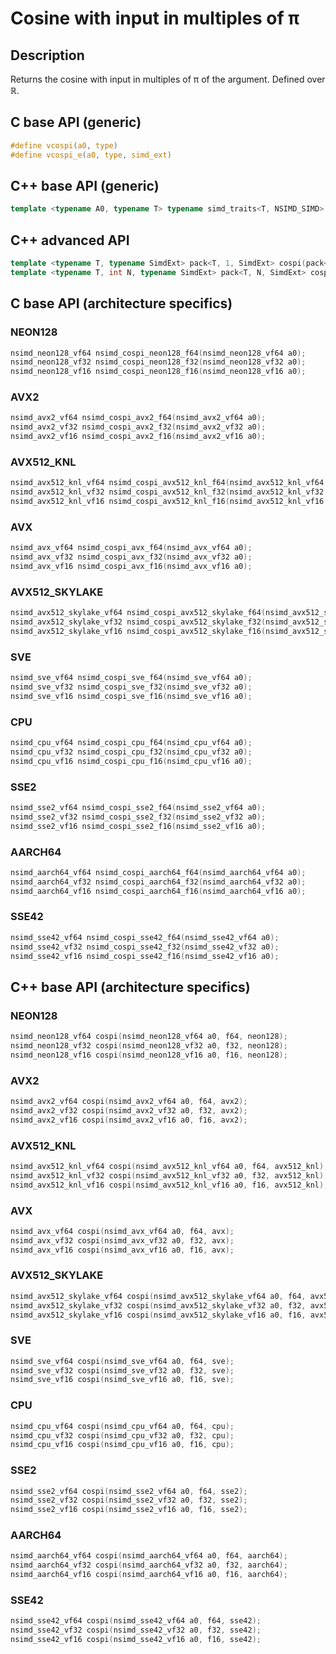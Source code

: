 <!--

Copyright (c) 2019 Agenium Scale

Permission is hereby granted, free of charge, to any person obtaining a copy
of this software and associated documentation files (the "Software"), to deal
in the Software without restriction, including without limitation the rights
to use, copy, modify, merge, publish, distribute, sublicense, and/or sell
copies of the Software, and to permit persons to whom the Software is
furnished to do so, subject to the following conditions:

The above copyright notice and this permission notice shall be included in all
copies or substantial portions of the Software.

THE SOFTWARE IS PROVIDED "AS IS", WITHOUT WARRANTY OF ANY KIND, EXPRESS OR
IMPLIED, INCLUDING BUT NOT LIMITED TO THE WARRANTIES OF MERCHANTABILITY,
FITNESS FOR A PARTICULAR PURPOSE AND NONINFRINGEMENT. IN NO EVENT SHALL THE
AUTHORS OR COPYRIGHT HOLDERS BE LIABLE FOR ANY CLAIM, DAMAGES OR OTHER
LIABILITY, WHETHER IN AN ACTION OF CONTRACT, TORT OR OTHERWISE, ARISING FROM,
OUT OF OR IN CONNECTION WITH THE SOFTWARE OR THE USE OR OTHER DEALINGS IN THE
SOFTWARE.

-->

# Cosine with input in multiples of π

## Description

Returns the cosine with input in multiples of π of the argument. Defined over $ℝ$.

## C base API (generic)

```c
#define vcospi(a0, type)
#define vcospi_e(a0, type, simd_ext)
```

## C++ base API (generic)

```c++
template <typename A0, typename T> typename simd_traits<T, NSIMD_SIMD>::simd_vector cospi(A0 a0, T);
```

## C++ advanced API

```c++
template <typename T, typename SimdExt> pack<T, 1, SimdExt> cospi(pack<T, 1, SimdExt> const& a0);
template <typename T, int N, typename SimdExt> pack<T, N, SimdExt> cospi(pack<T, N, SimdExt> const& a0);
```

## C base API (architecture specifics)

### NEON128

```c
nsimd_neon128_vf64 nsimd_cospi_neon128_f64(nsimd_neon128_vf64 a0);
nsimd_neon128_vf32 nsimd_cospi_neon128_f32(nsimd_neon128_vf32 a0);
nsimd_neon128_vf16 nsimd_cospi_neon128_f16(nsimd_neon128_vf16 a0);
```

### AVX2

```c
nsimd_avx2_vf64 nsimd_cospi_avx2_f64(nsimd_avx2_vf64 a0);
nsimd_avx2_vf32 nsimd_cospi_avx2_f32(nsimd_avx2_vf32 a0);
nsimd_avx2_vf16 nsimd_cospi_avx2_f16(nsimd_avx2_vf16 a0);
```

### AVX512_KNL

```c
nsimd_avx512_knl_vf64 nsimd_cospi_avx512_knl_f64(nsimd_avx512_knl_vf64 a0);
nsimd_avx512_knl_vf32 nsimd_cospi_avx512_knl_f32(nsimd_avx512_knl_vf32 a0);
nsimd_avx512_knl_vf16 nsimd_cospi_avx512_knl_f16(nsimd_avx512_knl_vf16 a0);
```

### AVX

```c
nsimd_avx_vf64 nsimd_cospi_avx_f64(nsimd_avx_vf64 a0);
nsimd_avx_vf32 nsimd_cospi_avx_f32(nsimd_avx_vf32 a0);
nsimd_avx_vf16 nsimd_cospi_avx_f16(nsimd_avx_vf16 a0);
```

### AVX512_SKYLAKE

```c
nsimd_avx512_skylake_vf64 nsimd_cospi_avx512_skylake_f64(nsimd_avx512_skylake_vf64 a0);
nsimd_avx512_skylake_vf32 nsimd_cospi_avx512_skylake_f32(nsimd_avx512_skylake_vf32 a0);
nsimd_avx512_skylake_vf16 nsimd_cospi_avx512_skylake_f16(nsimd_avx512_skylake_vf16 a0);
```

### SVE

```c
nsimd_sve_vf64 nsimd_cospi_sve_f64(nsimd_sve_vf64 a0);
nsimd_sve_vf32 nsimd_cospi_sve_f32(nsimd_sve_vf32 a0);
nsimd_sve_vf16 nsimd_cospi_sve_f16(nsimd_sve_vf16 a0);
```

### CPU

```c
nsimd_cpu_vf64 nsimd_cospi_cpu_f64(nsimd_cpu_vf64 a0);
nsimd_cpu_vf32 nsimd_cospi_cpu_f32(nsimd_cpu_vf32 a0);
nsimd_cpu_vf16 nsimd_cospi_cpu_f16(nsimd_cpu_vf16 a0);
```

### SSE2

```c
nsimd_sse2_vf64 nsimd_cospi_sse2_f64(nsimd_sse2_vf64 a0);
nsimd_sse2_vf32 nsimd_cospi_sse2_f32(nsimd_sse2_vf32 a0);
nsimd_sse2_vf16 nsimd_cospi_sse2_f16(nsimd_sse2_vf16 a0);
```

### AARCH64

```c
nsimd_aarch64_vf64 nsimd_cospi_aarch64_f64(nsimd_aarch64_vf64 a0);
nsimd_aarch64_vf32 nsimd_cospi_aarch64_f32(nsimd_aarch64_vf32 a0);
nsimd_aarch64_vf16 nsimd_cospi_aarch64_f16(nsimd_aarch64_vf16 a0);
```

### SSE42

```c
nsimd_sse42_vf64 nsimd_cospi_sse42_f64(nsimd_sse42_vf64 a0);
nsimd_sse42_vf32 nsimd_cospi_sse42_f32(nsimd_sse42_vf32 a0);
nsimd_sse42_vf16 nsimd_cospi_sse42_f16(nsimd_sse42_vf16 a0);
```

## C++ base API (architecture specifics)

### NEON128

```c
nsimd_neon128_vf64 cospi(nsimd_neon128_vf64 a0, f64, neon128);
nsimd_neon128_vf32 cospi(nsimd_neon128_vf32 a0, f32, neon128);
nsimd_neon128_vf16 cospi(nsimd_neon128_vf16 a0, f16, neon128);
```

### AVX2

```c
nsimd_avx2_vf64 cospi(nsimd_avx2_vf64 a0, f64, avx2);
nsimd_avx2_vf32 cospi(nsimd_avx2_vf32 a0, f32, avx2);
nsimd_avx2_vf16 cospi(nsimd_avx2_vf16 a0, f16, avx2);
```

### AVX512_KNL

```c
nsimd_avx512_knl_vf64 cospi(nsimd_avx512_knl_vf64 a0, f64, avx512_knl);
nsimd_avx512_knl_vf32 cospi(nsimd_avx512_knl_vf32 a0, f32, avx512_knl);
nsimd_avx512_knl_vf16 cospi(nsimd_avx512_knl_vf16 a0, f16, avx512_knl);
```

### AVX

```c
nsimd_avx_vf64 cospi(nsimd_avx_vf64 a0, f64, avx);
nsimd_avx_vf32 cospi(nsimd_avx_vf32 a0, f32, avx);
nsimd_avx_vf16 cospi(nsimd_avx_vf16 a0, f16, avx);
```

### AVX512_SKYLAKE

```c
nsimd_avx512_skylake_vf64 cospi(nsimd_avx512_skylake_vf64 a0, f64, avx512_skylake);
nsimd_avx512_skylake_vf32 cospi(nsimd_avx512_skylake_vf32 a0, f32, avx512_skylake);
nsimd_avx512_skylake_vf16 cospi(nsimd_avx512_skylake_vf16 a0, f16, avx512_skylake);
```

### SVE

```c
nsimd_sve_vf64 cospi(nsimd_sve_vf64 a0, f64, sve);
nsimd_sve_vf32 cospi(nsimd_sve_vf32 a0, f32, sve);
nsimd_sve_vf16 cospi(nsimd_sve_vf16 a0, f16, sve);
```

### CPU

```c
nsimd_cpu_vf64 cospi(nsimd_cpu_vf64 a0, f64, cpu);
nsimd_cpu_vf32 cospi(nsimd_cpu_vf32 a0, f32, cpu);
nsimd_cpu_vf16 cospi(nsimd_cpu_vf16 a0, f16, cpu);
```

### SSE2

```c
nsimd_sse2_vf64 cospi(nsimd_sse2_vf64 a0, f64, sse2);
nsimd_sse2_vf32 cospi(nsimd_sse2_vf32 a0, f32, sse2);
nsimd_sse2_vf16 cospi(nsimd_sse2_vf16 a0, f16, sse2);
```

### AARCH64

```c
nsimd_aarch64_vf64 cospi(nsimd_aarch64_vf64 a0, f64, aarch64);
nsimd_aarch64_vf32 cospi(nsimd_aarch64_vf32 a0, f32, aarch64);
nsimd_aarch64_vf16 cospi(nsimd_aarch64_vf16 a0, f16, aarch64);
```

### SSE42

```c
nsimd_sse42_vf64 cospi(nsimd_sse42_vf64 a0, f64, sse42);
nsimd_sse42_vf32 cospi(nsimd_sse42_vf32 a0, f32, sse42);
nsimd_sse42_vf16 cospi(nsimd_sse42_vf16 a0, f16, sse42);
```